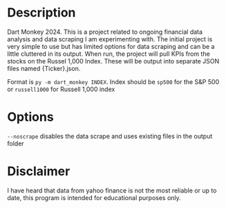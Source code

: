 # Description
Dart Monkey 2024.
This is a project related to ongoing financial data analysis and data scraping I am experimenting with.
The initial project is very simple to use but has limited options for data scraping and can be a little cluttered in its output.
When run, the project will pull KPIs from the stocks on the Russel 1,000 Index. These will be output into separate JSON files named {Ticker}.json.

Format is `py -m dart_monkey INDEX`. Index should be `sp500` for the S&P 500 or `russell1000` for Russell 1,000 index
# Options
`--noscrape` disables the data scrape and uses existing files in the output folder

# Disclaimer
I have heard that data from yahoo finance is not the most reliable or up to date, this program is intended for educational purposes only.
